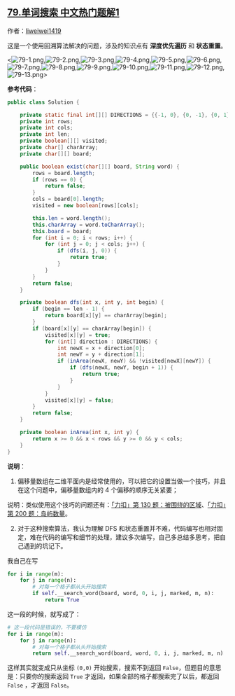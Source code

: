 ## [79.单词搜索 中文热门题解1](https://leetcode.cn/problems/word-search/solutions/100000/zai-er-wei-ping-mian-shang-shi-yong-hui-su-fa-pyth)

作者：[liweiwei1419](https://leetcode.cn/u/liweiwei1419)

这是一个使用回溯算法解决的问题，涉及的知识点有 **深度优先遍历** 和 **状态重置**。

<![79-1.png](https://pic.leetcode-cn.com/d504319785cb9ee880004a94f1318954f66ea5b29459db44b81ebc048129c98a-79-1.png),![79-2.png](https://pic.leetcode-cn.com/ce56eaaf43b587ad6e02bd3951b27291cf27d159106a984ab73659c511faa87d-79-2.png),![79-3.png](https://pic.leetcode-cn.com/631f0247763caba9fa164888f80459e9985826ed1393f3032363f999456b3025-79-3.png),![79-4.png](https://pic.leetcode-cn.com/9a3a3cc259208cb391ee7065c5be446091bab7b29094a3d5122918569835a6fc-79-4.png),![79-5.png](https://pic.leetcode-cn.com/b74270d9ddd333a7d92c8cb791044ef8b0e272db568a51eb7d547cdc8b6999f8-79-5.png),![79-6.png](https://pic.leetcode-cn.com/06fe072d677aeb8611f3169ed294d1af7a4bc8693c0c5c6898c8bb24eee92c91-79-6.png),![79-7.png](https://pic.leetcode-cn.com/4ad2839afb72036fec361e1afff1669650279b64cf4f2d791400818f49f71f7a-79-7.png),![79-8.png](https://pic.leetcode-cn.com/6b8b17fd56c4e51e9af162ae92e31b2b5245411c47f25772a7946bb938bcc993-79-8.png),![79-9.png](https://pic.leetcode-cn.com/95e5ef5684d49e29e0ba604937804a85b8ada69d22b87c5bf629c4ab8b6cb904-79-9.png),![79-10.png](https://pic.leetcode-cn.com/ffb4b6ec9430eb17cfd6d56af0cd6b941bd4f444198c9e133884ec6fd5e7b290-79-10.png),![79-11.png](https://pic.leetcode-cn.com/adf76299376889d03ddc7d532213c7e5381ac14f3d01e7ee80f2945e265d23a2-79-11.png),![79-12.png](https://pic.leetcode-cn.com/bc375f253b7e7453e46ee1282779e1067808766454fc8a4cbd9d570f7c9454a3-79-12.png),![79-13.png](https://pic.leetcode-cn.com/80a6087835851324b091ce1e6c9dea8760cde57f4f2b35cfdac4a001bb42429b-79-13.png)>


**参考代码**：

```Java []
public class Solution {

    private static final int[][] DIRECTIONS = {{-1, 0}, {0, -1}, {0, 1}, {1, 0}};
    private int rows;
    private int cols;
    private int len;
    private boolean[][] visited;
    private char[] charArray;
    private char[][] board;

    public boolean exist(char[][] board, String word) {
        rows = board.length;
        if (rows == 0) {
            return false;
        }
        cols = board[0].length;
        visited = new boolean[rows][cols];

        this.len = word.length();
        this.charArray = word.toCharArray();
        this.board = board;
        for (int i = 0; i < rows; i++) {
            for (int j = 0; j < cols; j++) {
                if (dfs(i, j, 0)) {
                    return true;
                }
            }
        }
        return false;
    }

    private boolean dfs(int x, int y, int begin) {
        if (begin == len - 1) {
            return board[x][y] == charArray[begin];
        }
        if (board[x][y] == charArray[begin]) {
            visited[x][y] = true;
            for (int[] direction : DIRECTIONS) {
                int newX = x + direction[0];
                int newY = y + direction[1];
                if (inArea(newX, newY) && !visited[newX][newY]) {
                    if (dfs(newX, newY, begin + 1)) {
                        return true;
                    }
                }
            }
            visited[x][y] = false;
        }
        return false;
    }

    private boolean inArea(int x, int y) {
        return x >= 0 && x < rows && y >= 0 && y < cols;
    }
}
```

**说明**：

1. 偏移量数组在二维平面内是经常使用的，可以把它的设置当做一个技巧，并且在这个问题中，偏移量数组内的 4 个偏移的顺序无关紧要；

说明：类似使用这个技巧的问题还有：[「力扣」第 130 题：被围绕的区域](https://leetcode-cn.com/problems/surrounded-regions/)、[「力扣」第 200 题：岛屿数量](https://leetcode-cn.com/problems/number-of-islands/)。

2. 对于这种搜索算法，我认为理解 DFS 和状态重置并不难，代码编写也相对固定，难在代码的编写和细节的处理，建议多次编写，自己多总结多思考，把自己遇到的坑记下。

我自己在写

```python
for i in range(m):
    for j in range(n):
        # 对每一个格子都从头开始搜索
        if self.__search_word(board, word, 0, i, j, marked, m, n):
            return True
```

这一段的时候，就写成了：

```python
# 这一段代码是错误的，不要模仿
for i in range(m):
    for j in range(n):
        # 对每一个格子都从头开始搜索
        return self.__search_word(board, word, 0, i, j, marked, m, n)
```

这样其实就变成只从坐标 `(0,0)` 开始搜索，搜索不到返回 `False`，但题目的意思是：只要你的搜索返回 `True` 才返回，如果全部的格子都搜索完了以后，都返回 `False` ，才返回 `False`。
